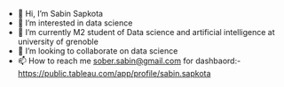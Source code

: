 - 👋 Hi, I’m Sabin Sapkota
- 👀 I’m interested in data science
- 🌱 I’m currently  M2 student of Data science and artificial intelligence at university of grenoble 
- 💞️ I’m looking to collaborate on data science
- 📫 How to reach me sober.sabin@gmail.com
for dashbaord:-https://public.tableau.com/app/profile/sabin.sapkota


